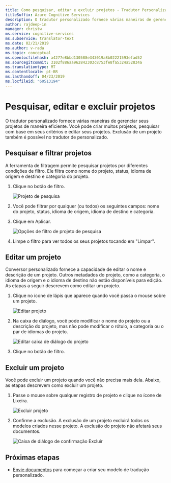 ```yaml
---
title: Como pesquisar, editar e excluir projetos - Tradutor Personalizado
titleSuffix: Azure Cognitive Services
description: O tradutor personalizado fornece várias maneiras de gerenciar seus projetos de maneira eficiente. Você pode criar vários projetos, pesquisar com base em seus critérios, editar seus projetos. Exclusão de um projeto também é possível no tradutor de personalizado.
author: rajdeep-in
manager: christw
ms.service: cognitive-services
ms.subservice: translator-text
ms.date: 02/21/2019
ms.author: v-rada
ms.topic: conceptual
ms.openlocfilehash: a4277e8bbd130588e343019a8b02221593efad52
ms.sourcegitcommit: 3102f886aa962842303c8753fe8fa5324a52834a
ms.translationtype: MT
ms.contentlocale: pt-BR
ms.lasthandoff: 04/23/2019
ms.locfileid: "60513194"
---
```

# <a name="search-edit-and-delete-projects"></a>Pesquisar, editar e excluir projetos

O tradutor personalizado fornece várias maneiras de gerenciar seus projetos de maneira eficiente. Você pode criar muitos projetos, pesquisar com base em seus critérios e editar seus projetos. Exclusão de um projeto também é possível no tradutor de personalizado.  

## <a name="search-and-filter-projects"></a>Pesquisar e filtrar projetos

A ferramenta de filtragem permite pesquisar projetos por diferentes condições de filtro. Ele filtra como nome do projeto, status, idioma de origem e destino e categoria do projeto.

1.  Clique no botão de filtro.

    ![Projeto de pesquisa](media/how-to/how-to-search-project.png)

1.  Você pode filtrar por qualquer (ou todos) os seguintes campos: nome do projeto, status, idioma de origem, idioma de destino e categoria.

2.  Clique em Aplicar.

    ![Opções de filtro de projeto de pesquisa](media/how-to/how-to-search-project-filters.png)

3.  Limpe o filtro para ver todos os seus projetos tocando em "Limpar".


## <a name="edit-a-project"></a>Editar um projeto

Conversor personalizado fornece a capacidade de editar o nome e descrição de um projeto. Outros metadados do projeto, como a categoria, o idioma de origem e o idioma de destino não estão disponíveis para edição. As etapas a seguir descrevem como editar um projeto.

1.  Clique no ícone de lápis que aparece quando você passa o mouse sobre um projeto.

    ![Editar projeto](media/how-to/how-to-edit-project.png)

2.  Na caixa de diálogo, você pode modificar o nome do projeto ou a descrição do projeto, mas não pode modificar o rótulo, a categoria ou o par de idiomas do projeto.

    ![Editar caixa de diálogo do projeto](media/how-to/how-to-edit-project-dialog.png)

3.  Clique no botão de filtro.

## <a name="delete-a-project"></a>Excluir um projeto

Você pode excluir um projeto quando você não precisa mais dela. Abaixo, as etapas descrevem como excluir um projeto.

1. Passe o mouse sobre qualquer registro de projeto e clique no ícone de Lixeira.

   ![Excluir projeto](media/how-to/how-to-delete-project.png)

2. Confirme a exclusão. A exclusão de um projeto excluirá todos os modelos criados nesse projeto. A exclusão do projeto não afetará seus documentos.

   ![Caixa de diálogo de confirmação Excluir](media/how-to/how-to-delete-project-confirm.png)

## <a name="next-steps"></a>Próximas etapas

- [Envie documentos](how-to-upload-document.md) para começar a criar seu modelo de tradução personalizado.
